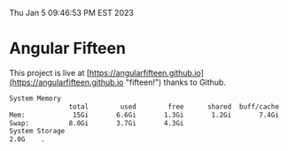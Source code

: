 Thu Jan  5 09:46:53 PM EST 2023

# Angular Fifteen


This project is live at [https://angularfifteen.github.io](https://angularfifteen.github.io "fifteen!") thanks to Github.

```bash
System Memory
               total        used        free      shared  buff/cache   available
Mem:            15Gi       6.6Gi       1.3Gi       1.2Gi       7.4Gi       7.1Gi
Swap:          8.0Gi       3.7Gi       4.3Gi
System Storage
2.0G	.
```
